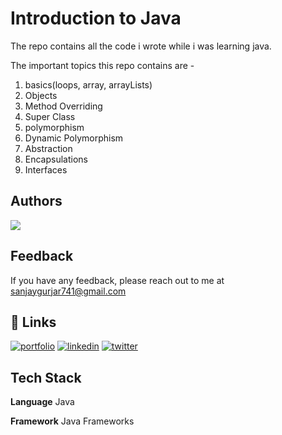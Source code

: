 # Introduction to Java



The repo contains all the code i wrote while i was learning java.

The important topics this repo contains are -
1. basics(loops, array, arrayLists)
2. Objects
3. Method Overriding
4. Super Class
5. polymorphism
6. Dynamic Polymorphism
7. Abstraction
8. Encapsulations
9. Interfaces



## Authors
<a href="https://github.com/MimoHasPurpose/BasicsOfJava/graphs/contributors">
  <img src="https://contrib.rocks/image?repo=MimoHasPurpose/BasicsOfJava" />
</a>




## Feedback

If you have any feedback, please reach out to me at sanjaygurjar741@gmail.com


## 🔗 Links
[![portfolio](https://img.shields.io/badge/my_portfolio-000?style=for-the-badge&logo=ko-fi&logoColor=white)](https://MimoHasPurpose.github.io/jojo/)
[![linkedin](https://img.shields.io/badge/linkedin-0A66C2?style=for-the-badge&logo=linkedin&logoColor=white)](https://www.linkedin.com/in/sanjay-singh-gurjar-518241297/)
[![twitter](https://img.shields.io/badge/twitter-1DA1F2?style=for-the-badge&logo=twitter&logoColor=white)](https://x.com/MimoSMindIsmall)


## Tech Stack

**Language** Java

**Framework** Java Frameworks



